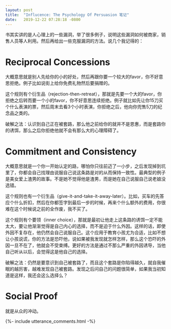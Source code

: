 ```yaml
---
layout: post
title:  "Influcence: The Psychology Of Persuasion 笔记"
date:   2019-12-22 07:28:18 -0800
---
```


书其实讲的是人心理上的一些漏洞，举了很多例子，说明这些漏洞如何被商家，销售人员等人利用。然后再给出一些克服漏洞的方法。说几个我记得的：

# Reciprocal Concessions
大概意思就是别人先给你的小的好处，然后再跟你要一个较大的favor，你不好意思拒绝。例子比如说街上给你免费礼物然后要捐赠的。

这个规则有个衍生品（rejection-then-retreat），那就是先要一个大的favor，你拒绝之后转而要一个小的favor，你不好意思连续拒绝。例子就比如先让你15刀买个什么表演的票，然后周末去看3个小时表演，你拒绝之后，他向你兜售5刀的纪念品之类的。

破解之法：认识到自己正在被套路，那么他之前给你的就并不是恩惠，而是套路你的诱饵，那么之后你拒绝他就不会有那么大的心理障碍了。

# Commitment and Consistency
大概意思就是一个你一开始认定的路，哪怕你只往前迈了一小步，之后发现掉到坑里了，你都会自己找理由说服自己说这条路是对的从而保持一致性。最典型的例子是美女爱上渣男的故事。不是她不觉得他是渣男，而是她在自己说服自己说老娘没选错。

这个规则也有一个衍生品（give-it-and-take-it-away-later）。比如，买车的先答应个什么折扣，然后在你都签字到最后一步的时候，再来个什么额外的费用，你很难在这个时候说之前的全作废，我不买了。

这个规则有个要领（inner choice），那就是最初让他走上这条路的诱饵一定不能太大，要让他渐渐觉得是自己内心的选择，而不是迫于什么外因。这样的话，即使外因不复存在，他仍然会自己说服自己。这个应用于教育小孩尤为合适，比如不想让小孩说谎，你的方法是恐吓他，说如果被我发现就怎样怎样，那么这个恐吓的外因一旦不在了，他就会不受束缚。更好的方法是通过不那么严重的外因诱导，当他自己听从以后，会觉得这是他自己的选择。

破解之法：仍然是要意识到自己被套路了，而且这个套路是你陷得越久，就自我催眠的越厉害，越难发现自己被套路。发现之后问自己的问题很简单，如果我当初知道是这样，我还会这么选择么？

# Social Proof
就是从众的冲动。

{%- include utterance_comments.html -%}